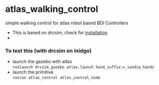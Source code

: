 # atlas_walking_control
simple walking control for atlas robot based BDI Controllers

- This is based on drcsim, check for [installation](http://gazebosim.org/tutorials?tut=drcsim_install&cat=drcsim)
- 

### To test this (with drcsim on inidgo)

- launch the gazebo with atlas         
`roslaunch drcsim_gazebo atlas.launch hand_suffix:=_sandia_hands`
- launch the primitive                
`rosrun atlas_control atlas_control_node`


